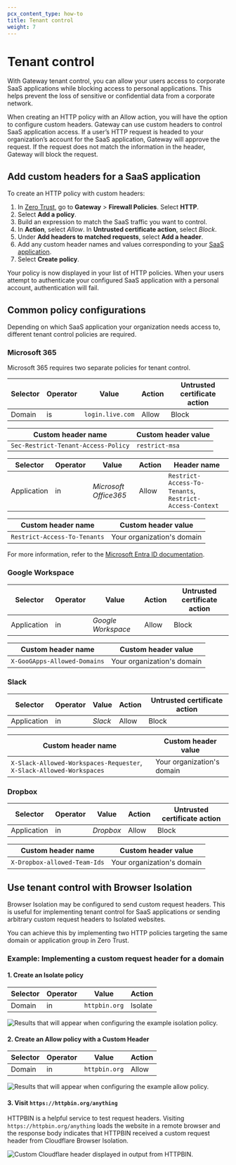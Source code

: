 ```yaml
---
pcx_content_type: how-to
title: Tenant control
weight: 7
---
```


# Tenant control

With Gateway tenant control, you can allow your users access to corporate SaaS applications while blocking access to personal applications. This helps prevent the loss of sensitive or confidential data from a corporate network.

When creating an HTTP policy with an Allow action, you will have the option to configure custom headers. Gateway can use custom headers to control SaaS application access. If a user’s HTTP request is headed to your organization’s account for the SaaS application, Gateway will approve the request. If the request does not match the information in the header, Gateway will block the request.

## Add custom headers for a SaaS application

To create an HTTP policy with custom headers:

1. In [Zero Trust](https://one.dash.cloudflare.com), go to **Gateway** > **Firewall Policies**. Select **HTTP**.
2. Select **Add a policy**.
3. Build an expression to match the SaaS traffic you want to control.
4. In **Action**, select _Allow_. In **Untrusted certificate action**, select _Block_.
5. Under **Add headers to matched requests**, select **Add a header**.
6. Add any custom header names and values corresponding to your [SaaS application](#common-policy-configurations).
7. Select **Create policy**.

Your policy is now displayed in your list of HTTP policies. When your users attempt to authenticate your configured SaaS application with a personal account, authentication will fail.

## Common policy configurations

Depending on which SaaS application your organization needs access to, different tenant control policies are required.

### Microsoft 365

Microsoft 365 requires two separate policies for tenant control.

| Selector | Operator | Value            | Action | Untrusted certificate action |
| -------- | -------- | ---------------- | ------ | ---------------------------- |
| Domain   | is       | `login.live.com` | Allow  | Block                        |

| Custom header name                  | Custom header value |
| ----------------------------------- | ------------------- |
| `Sec-Restrict-Tenant-Access-Policy` | `restrict-msa`      |

| Selector    | Operator | Value                 | Action | Header name                                             |
| ----------- | -------- | --------------------- | ------ | ------------------------------------------------------- |
| Application | in       | _Microsoft Office365_ | Allow  | `Restrict-Access-To-Tenants`, `Restrict-Access-Context` |

| Custom header name           | Custom header value        |
| ---------------------------- | -------------------------- |
| `Restrict-Access-To-Tenants` | Your organization's domain |

For more information, refer to the [Microsoft Entra ID documentation](https://learn.microsoft.com/entra/identity/enterprise-apps/tenant-restrictions).

### Google Workspace

| Selector    | Operator | Value              | Action | Untrusted certificate action |
| ----------- | -------- | ------------------ | ------ | ---------------------------- |
| Application | in       | _Google Workspace_ | Allow  | Block                        |

| Custom header name           | Custom header value        |
| ---------------------------- | -------------------------- |
| `X-GooGApps-Allowed-Domains` | Your organization's domain |

### Slack

| Selector    | Operator | Value   | Action | Untrusted certificate action |
| ----------- | -------- | ------- | ------ | ---------------------------- |
| Application | in       | _Slack_ | Allow  | Block                        |

| Custom header name                                                   | Custom header value        |
| -------------------------------------------------------------------- | -------------------------- |
| `X-Slack-Allowed-Workspaces-Requester`, `X-Slack-Allowed-Workspaces` | Your organization's domain |

### Dropbox

| Selector    | Operator | Value     | Action | Untrusted certificate action |
| ----------- | -------- | --------- | ------ | ---------------------------- |
| Application | in       | _Dropbox_ | Allow  | Block                        |

| Custom header name           | Custom header value        |
| ---------------------------- | -------------------------- |
| `X-Dropbox-allowed-Team-Ids` | Your organization's domain |

## Use tenant control with Browser Isolation

Browser Isolation may be configured to send custom request headers. This is useful for implementing tenant control for SaaS applications or sending arbitrary custom request headers to Isolated websites.

You can achieve this by implementing two HTTP policies targeting the same domain or application group in Zero Trust.

### Example: Implementing a custom request header for a domain

#### 1. Create an Isolate policy

| Selector | Operator | Value         | Action  |
| -------- | -------- | ------------- | ------- |
| Domain   | in       | `httpbin.org` | Isolate |

![Results that will appear when configuring the example isolation policy.](/images/cloudflare-one/policies/httpbin-policy-1.png)

#### 2. Create an Allow policy with a Custom Header

| Selector | Operator | Value         | Action |
| -------- | -------- | ------------- | ------ |
| Domain   | in       | `httpbin.org` | Allow  |

![Results that will appear when configuring the example allow policy.](/images/cloudflare-one/policies/httpbin-policy.png)

#### 3. Visit `https://httpbin.org/anything`

HTTPBIN is a helpful service to test request headers. Visiting `https://httpbin.org/anything` loads the website in a remote browser and the response body indicates that HTTPBIN received a custom request header from Cloudflare Browser Isolation.

![Custom Cloudflare header displayed in output from HTTPBIN.](/images/cloudflare-one/policies/httpbin.png)
